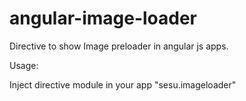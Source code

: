 # angular-image-loader
Directive to show Image preloader in angular js apps.

Usage:

Inject directive module in your app "sesu.imageloader"
<img actual-src="{{ url }}" loader-class="preloader" loader-src="images/ajax-loader.gif" preloader/>